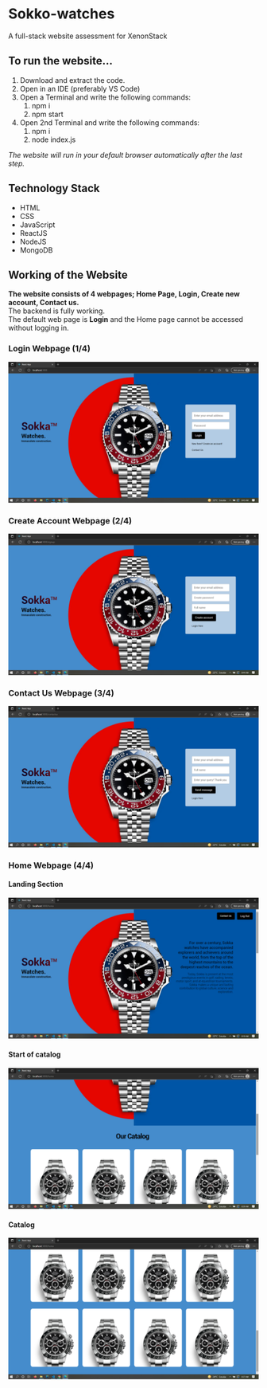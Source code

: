# Sokko-watches
A full-stack website assessment for XenonStack

## To run the website...
1. Download and extract the code.
2. Open in an IDE (preferably VS Code)
3. Open a Terminal and write the following commands:
    1. npm i
    2. npm start
4. Open 2nd Terminal and write the following commands:
    1. npm i
    2. node index.js

_The website will run in your default browser automatically after the last step._

## Technology Stack
* HTML
* CSS
* JavaScript
* ReactJS
* NodeJS
* MongoDB

## Working of the Website
__The website consists of 4 webpages; Home Page, Login, Create new account, Contact us.__  
The backend is fully working.  
The default web page is __Login__ and the Home page cannot be accessed without logging in.  

### Login Webpage (1/4)
![Login](./README%20PICS/LOGIN.png)

### Create Account Webpage (2/4)
![CREATE](./README%20PICS/CREATE.png)

### Contact Us Webpage (3/4)
![CONTACT](./README%20PICS/CONTACT.png)

### Home Webpage (4/4)
#### Landing Section
![HOME-1](./README%20PICS/HOME.png)
#### Start of catalog
![HOME-2](./README%20PICS/HOME-2.png)
#### Catalog
![HOME-3](./README%20PICS/HOME-3.png)
